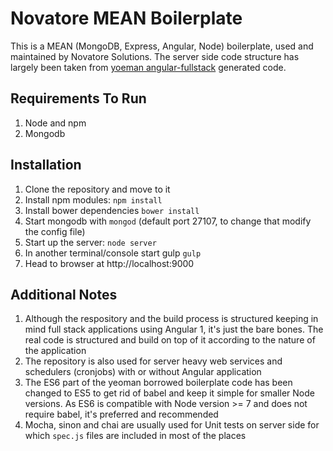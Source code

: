 # Novatore MEAN Boilerplate

This is a MEAN (MongoDB, Express, Angular, Node) boilerplate, used and maintained by Novatore Solutions. The server side code structure has largely been taken from [yoeman angular-fullstack](https://github.com/angular-fullstack/generator-angular-fullstack) generated code.

## Requirements To Run

1. Node and npm
2. Mongodb

## Installation

1. Clone the repository and move to it
2. Install npm modules: `npm install`
3. Install bower dependencies `bower install`
4. Start mongodb with `mongod` (default port 27107, to change that modify the config file)
5. Start up the server: `node server`
6. In another terminal/console start gulp `gulp`
7. Head to browser at http://localhost:9000

## Additional Notes

1. Although the respository and the build process is structured keeping in mind full stack applications using Angular 1, it's just the bare bones. The real code is structured and build on top of it according to the nature of the application
2. The repository is also used for server heavy web services and schedulers (cronjobs) with or without Angular application
3. The ES6 part of the yeoman borrowed boilerplate code has been changed to ES5 to get rid of babel and keep it simple for smaller Node versions. As ES6 is compatible with Node version >= 7 and does not require babel, it's preferred and recommended
4. Mocha, sinon and chai are usually used for Unit tests on server side for which `spec.js` files are included in most of the places 

